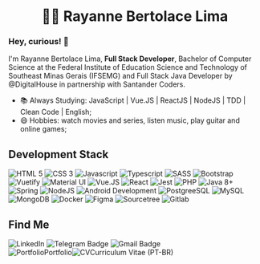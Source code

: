 <div>
  <div align="center">
    <h1>
      <g-emoji class="g-emoji" alias="woman_technologist"
        fallback-src="https://github.githubassets.com/images/icons/emoji/unicode/1f469-1f4bb.png">👩&zwj;💻</g-emoji>
      Rayanne Bertolace Lima
    </h1>
  </div>
  <div align="left">
    <h3>Hey, curious! <g-emoji class="g-emoji" alias="wave"
        fallback-src="https://github.githubassets.com/images/icons/emoji/unicode/1f44b.png">👋</g-emoji>
    </h3>
    <p>
      I'm Rayanne Bertolace Lima, <b>Full Stack Developer</b>, Bachelor of Computer Science at the Federal Institute of
      Education Science and Technology of Southeast Minas Gerais (IFSEMG) and Full Stack Java Developer by @DigitalHouse
      in partnership with Santander Coders.
    </p>
  </div>
  <div>
    <ul>
      <li>
        <g-emoji class="g-emoji" alias="books"
          fallback-src="https://github.githubassets.com/images/icons/emoji/unicode/1f4da.png">📚</g-emoji>
        Always Studying: JavaScript | Vue.JS | ReactJS | NodeJS | TDD | Clean Code | English;
      </li>
      <li>
        <g-emoji class="g-emoji" alias="smile"
          fallback-src="https://github.githubassets.com/images/icons/emoji/unicode/1f604.png">😄</g-emoji>
        Hobbies: watch movies and series, listen music, play guitar and online games;
      </li>
    </ul>
  </div>
  <div align="left">
    <h2>Development Stack</h2>
    <img src="https://img.icons8.com/color/48/000000/html-5.png" title="HTML 5" />
    <img src="https://img.icons8.com/color/48/000000/css3.png" title="CSS 3" />
    <img src="https://img.icons8.com/color/48/000000/javascript.png" title="Javascript" />
    <img src="https://img.icons8.com/color/48/000000/typescript.png" title="Typescript" />
    <img src="https://img.icons8.com/color/48/sass-avatar.png" title="SASS" />
    <img src="https://img.icons8.com/color/48/000000/bootstrap.png" title="Bootstrap" />
    <img src="https://img.icons8.com/windows/48/a5b5c3/vuetify.png" title="Vuetify" />
    <img src="https://img.icons8.com/color/48/material-ui.png" title="Material UI" />
    <img src="https://img.icons8.com/color/48/000000/vue-js.png" title="Vue.JS" />
    <img src="https://img.icons8.com/color/48/000000/react-native.png" title="React" />
    <img src="https://img.icons8.com/external-tal-revivo-shadow-tal-revivo/48/external-jest-can-collect-code-coverage-information-from-entire-projects-logo-shadow-tal-revivo.png" title="Jest" />    
    <img src="https://img.icons8.com/color/48/000000/php.png" title="PHP" />
    <img src="https://img.icons8.com/color/48/000000/java-coffee-cup-logo.png" title="Java 8+" />
    <img src="https://img.icons8.com/color/48/000000/spring-logo.png" title="Spring" />
    <img src="https://img.icons8.com/color/48/000000/nodejs.png" title="NodeJS" />
    <img src="https://img.icons8.com/color/48/000000/android-os.png" title="Android Development" />
    <img src="https://img.icons8.com/color/48/000000/postgreesql.png" title="PostgreeSQL" />
    <img src="https://img.icons8.com/external-tal-revivo-color-tal-revivo/48/external-mysql-an-open-source-relational-database-management-system-logo-color-tal-revivo.png" title="MySQL" />
    <img src="https://img.icons8.com/color/48/000000/mongodb.png" title="MongoDB" />    
    <img src="https://img.icons8.com/color/48/docker.png" title="Docker" />
    <img src="https://img.icons8.com/color/48/figma--v1.png" title="Figma" />
    <img src="https://img.icons8.com/external-tal-revivo-shadow-tal-revivo/48/external-sourcetree-is-a-nice-alternative-to-the-git-command-line-logo-shadow-tal-revivo.png" title="Sourcetree" />
    <img src="https://img.icons8.com/color/48/gitlab.png" title="Gitlab" />
  </div>
  <div align="left">
    <h2>Find Me</h2>
    <a href="https://www.linkedin.com/in/rayannebertolacelima" target="_blank" style="text-decoration: none">
      <img
        src="https://camo.githubusercontent.com/0271c9f903c82d91b19ebd8458901d7c61ce1528/68747470733a2f2f696d672e736869656c64732e696f2f62616467652f4c696e6b6564496e2d2532333030373742352e7376673f267374796c653d666c61742d737175617265266c6f676f3d6c696e6b6564696e266c6f676f436f6c6f723d7768697465"
        alt="LinkedIn"
        data-canonical-src="https://img.shields.io/badge/LinkedIn-%230077B5.svg?&amp;style=flat-square&amp;logo=linkedin&amp;logoColor=white"
        style="max-width:100%;">
    </a>
    <a href="https://t.me/rayanneblima" target="_blank" style="text-decoration: none">
      <img
        src="https://camo.githubusercontent.com/627a4a98478d460b2acca139a9b5e0face41aa4c/68747470733a2f2f696d672e736869656c64732e696f2f62616467652f2d54656c656772616d2d3163613066313f7374796c653d666c61742d737175617265266c6162656c436f6c6f723d316361306631266c6f676f3d74656c656772616d266c6f676f436f6c6f723d7768697465266c696e6b3d68747470733a2f2f742e6d652f6c75636173676462"
        alt="Telegram Badge"
        data-canonical-src="https://img.shields.io/badge/-Telegram-1ca0f1?style=flat-square&amp;labelColor=1ca0f1&amp;logo=telegram&amp;logoColor=white&amp;"
        style="
        max-width:100%;">
    </a>
    <a href="mailto:rayanne22a@gmail.com" target="_blank" style="text-decoration: none"><img
        src="https://camo.githubusercontent.com/2ddaca6465df34255a9431f5ebb85ca440d06625/68747470733a2f2f696d672e736869656c64732e696f2f62616467652f2d476d61696c2d6331343433383f7374796c653d666c61742d737175617265266c6f676f3d476d61696c266c6f676f436f6c6f723d7768697465266c696e6b3d6d61696c746f3a6c75636173676462697474656e636f75727440676d61696c2e636f6d"
        alt="Gmail Badge"
        data-canonical-src="https://img.shields.io/badge/-Gmail-c14438?style=flat-square&amp;logo=Gmail&amp;logoColor=white&amp;"
        style="
        max-width:100%;">
    </a>
    </br>
    <div style="display: flex; align-items: center">
      <img src="https://img.icons8.com/external-dreamstale-green-shadow-dreamstale/36/external-www-seo-media-dreamstale-green-shadow-dreamstale.png" title="Portfolio" />
      <a href="https://rayanneblima.github.io/" target="_blank" style="text-decoration: none">
        Portfolio
      </a>
      <img src="https://img.icons8.com/external-kiranshastry-gradient-kiranshastry/36/external-curriculum-management-kiranshastry-gradient-kiranshastry-3.png" title="CV" />
      <a href="https://bityli.com/curriculo-rayanneblima" target="_blank" style="text-decoration: none">Curriculum Vitae
        (PT-BR)
      </a>
    </div>
  </div>
</div>
